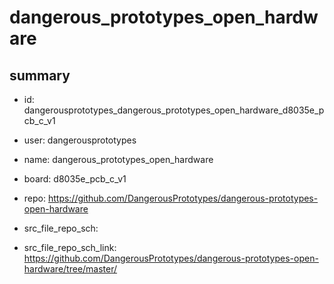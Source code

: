 # dangerous_prototypes_open_hardware
 
## summary 
* id: dangerousprototypes_dangerous_prototypes_open_hardware_d8035e_pcb_c_v1
* user: dangerousprototypes
* name: dangerous_prototypes_open_hardware
* board: d8035e_pcb_c_v1
* repo: https://github.com/DangerousPrototypes/dangerous-prototypes-open-hardware



* src_file_repo_sch: 
* src_file_repo_sch_link: https://github.com/DangerousPrototypes/dangerous-prototypes-open-hardware/tree/master/




